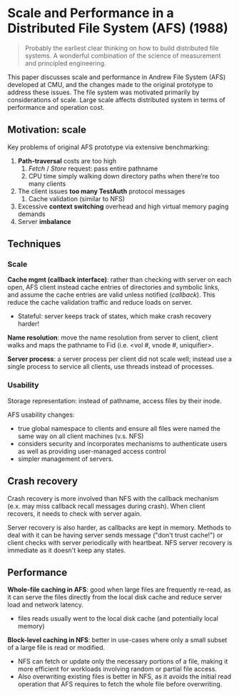 # Scale and Performance in a Distributed File System (AFS) (1988)  
> Probably the earliest clear thinking on how to build distributed file systems. A wonderful combination of the science of measurement and principled engineering.

This paper discusses scale and performance in Andrew File System (AFS) developed at CMU, and the changes made to the original prototype to address these issues. The file system was motivated primarily by considerations of scale. Large scale affects distributed system in terms of performance and operation cost. 

## Motivation: scale 
Key problems of original AFS prototype via extensive benchmarking: 
1. **Path-traversal** costs are too high
    1. *Fetch* / *Store* request: pass entire pathname 
    2. CPU time simply walking down directory paths when there’re too many clients 
2. The client issues **too many TestAuth** protocol messages 
    1. Cache validation (similar to NFS) 
3. Excessive **context switching** overhead and high virtual memory paging demands 
4. Server **imbalance**

## Techniques

### Scale 
**Cache mgmt (callback interface)**: rather than checking with server on each open, AFS client instead cache entries of directories and symbolic links, and assume the cache entries are valid unless notified (_callback_). This reduce the cache validation traffic and reduce loads on server. 
* Stateful: server keeps track of states, which make crash recovery harder!
  
**Name resolution**: move the name resolution from server to client, client walks and maps the pathname to Fid (i.e. <vol #, vnode #, uniquifier>. 

**Server process**: a server process per client did not scale well; instead use a single process to service all clients, use threads instead of processes. 

### Usability 
Storage representation: instead of pathname, access files by their inode. 

AFS usability changes: 
* true global namespace to clients and ensure all files were named the same way on all client machines (v.s. NFS)
* considers security and incorporates mechanisms to authenticate users as well as providing user-managed access control
* simpler management of servers. 

## Crash recovery 
Crash recovery is more involved than NFS with the callback mechanism (e.x. may miss callback recall messages during crash). When client recovers, it needs to check with server again. 

Server recovery is also harder, as callbacks are kept in memory. Methods to deal with it can be having server sends message ("don't trust cache!") or client checks with server periodically with heartbeat. NFS server recovery is immediate as it doesn't keep any states. 

## Performance 
**Whole-file caching in AFS**: good when large files are frequently re-read, as it can serve the files directly from the local disk cache and reduce server load and network latency. 
* files reads usually went to the local disk cache (and potentially local memory) 

**Block-level caching in NFS**: better in use-cases where only a small subset of a large file is read or modified.
* NFS can fetch or update only the necessary portions of a file, making it more efficient for workloads involving random or partial file access.
* Also overwriting existing files is better in NFS, as it avoids the initial read operation that AFS requires to fetch the whole file before overwriting.
